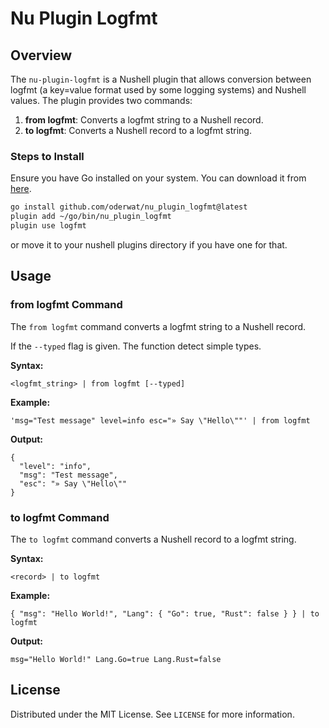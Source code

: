 # Nu Plugin Logfmt

## Overview

The `nu-plugin-logfmt` is a Nushell plugin that allows conversion between logfmt (a key=value format used by some logging systems) and Nushell
values. The plugin provides two commands:

1. **from logfmt**: Converts a logfmt string to a Nushell record.
2. **to logfmt**: Converts a Nushell record to a logfmt string.

### Steps to Install

Ensure you have Go installed on your system. You can download it from [here](https://golang.org/dl/).

   ```bash
   go install github.com/oderwat/nu_plugin_logfmt@latest
   plugin add ~/go/bin/nu_plugin_logfmt
   plugin use logfmt
   ```

or move it to your nushell plugins directory if you have one for that.

## Usage

### from logfmt Command

The `from logfmt` command converts a logfmt string to a Nushell record.

If the `--typed` flag is given. The function detect simple types.

**Syntax:**

```nu
<logfmt_string> | from logfmt [--typed]
```

**Example:**

```nu
'msg="Test message" level=info esc="» Say \"Hello\""' | from logfmt
```

**Output:**

```nu
{
  "level": "info",
  "msg": "Test message",
  "esc": "» Say \"Hello\""
}
```

### to logfmt Command

The `to logfmt` command converts a Nushell record to a logfmt string.

**Syntax:**

```nu
<record> | to logfmt
```

**Example:**

```nu
{ "msg": "Hello World!", "Lang": { "Go": true, "Rust": false } } | to logfmt
```

**Output:**

```nu
msg="Hello World!" Lang.Go=true Lang.Rust=false
```

## License

Distributed under the MIT License. See `LICENSE` for more information.
